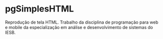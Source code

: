 # pgSimplesHTML
Reprodução de tela HTML. Trabalho da disciplina de programação para web e mobile da especialização em análise e desenvolvimento de sistemas do IESB. 
